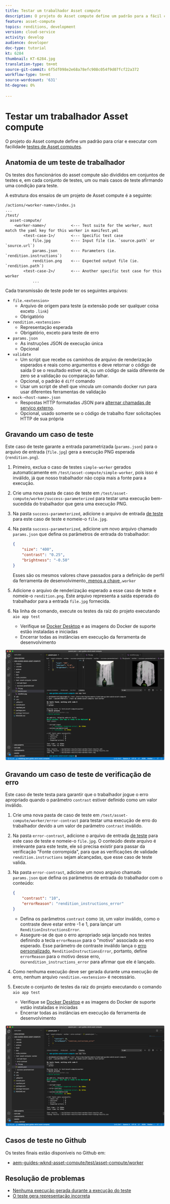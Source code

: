 ```yaml
---
title: Testar um trabalhador Asset compute
description: O projeto do Asset compute define um padrão para a fácil criação e execução de testes de Asset computes.
feature: asset-compute
topics: renditions, development
version: cloud-service
activity: develop
audience: developer
doc-type: tutorial
kt: 6284
thumbnail: KT-6284.jpg
translation-type: tm+mt
source-git-commit: 6f5df098e2e68a78efc908c054f9d07fcf22a372
workflow-type: tm+mt
source-wordcount: '631'
ht-degree: 0%

---
```



# Testar um trabalhador Asset compute

O projeto do Asset compute define um padrão para criar e executar com facilidade [testes de Asset computes](https://docs.adobe.com/content/help/en/asset-compute/using/extend/test-custom-application.html).

## Anatomia de um teste de trabalhador

Os testes dos funcionários do asset compute são divididos em conjuntos de testes e, em cada conjunto de testes, um ou mais casos de teste afirmando uma condição para teste.

A estrutura dos ensaios de um projeto de Asset compute é a seguinte:

```
/actions/<worker-name>/index.js
...
/test/
  asset-compute/
    <worker-name>/           <--- Test suite for the worker, must match the yaml key for this worker in manifest.yml
        <test-case-1>/       <--- Specific test case 
            file.jpg         <--- Input file (ie. `source.path` or `source.url`)
            params.json      <--- Parameters (ie. `rendition.instructions`)
            rendition.png    <--- Expected output file (ie. `rendition.path`)
        <test-case-2>/       <--- Another specific test case for this worker
            ...
```

Cada transmissão de teste pode ter os seguintes arquivos:

+ `file.<extension>`
   + Arquivo de origem para teste (a extensão pode ser qualquer coisa exceto `.link`)
   + Obrigatório
+ `rendition.<extension>`
   + Representação esperada
   + Obrigatório, exceto para teste de erro
+ `params.json`
   + As instruções JSON de execução única
   + Opcional
+ `validate`
   + Um script que recebe os caminhos de arquivo de renderização esperados e reais como argumentos e deve retornar o código de saída 0 se o resultado estiver ok, ou um código de saída diferente de zero se a validação ou comparação falhar.
   + Opcional, o padrão é `diff` comando
   + Usar um script de shell que vincula um comando docker run para usar diferentes ferramentas de validação
+ `mock-<host-name>.json`
   + Respostas HTTP formatadas JSON para [alternar chamadas de serviço externo](https://www.mock-server.com/mock_server/creating_expectations.html).
   + Opcional, usado somente se o código de trabalho fizer solicitações HTTP de sua própria

## Gravando um caso de teste

Este caso de teste garante a entrada parametrizada (`params.json`) para o arquivo de entrada (`file.jpg`) gera a execução PNG esperada (`rendition.png`).

1. Primeiro, exclua o caso de testes `simple-worker` gerados automaticamente em `/test/asset-compute/simple-worker`, pois isso é inválido, já que nosso trabalhador não copia mais a fonte para a execução.
1. Crie uma nova pasta de caso de teste em `/test/asset-compute/worker/success-parameterized` para testar uma execução bem-sucedida do trabalhador que gera uma execução PNG.
1. Na pasta `success-parameterized`, adicione o arquivo de entrada [de teste](./assets/test/success-parameterized/file.jpg) para este caso de teste e nomeie-o `file.jpg`.
1. Na pasta `success-parameterized`, adicione um novo arquivo chamado `params.json` que defina os parâmetros de entrada do trabalhador:

   ```json
   { 
       "size": "400",
       "contrast": "0.25",
       "brightness": "-0.50"
   }
   ```
   Esses são os mesmos valores chave passados para a definição de perfil da ferramenta de desenvolvimento[, menos a chave ](../develop/development-tool.md).`worker`
1. Adicione o arquivo de renderização esperado [](./assets/test/success-parameterized/rendition.png) a esse caso de teste e nomeie-o `rendition.png`. Este arquivo representa a saída esperada do trabalhador para a entrada `file.jpg` fornecida.
1. Na linha de comando, execute os testes da raiz do projeto executando `aio app test`
   + Verifique se [Docker Desktop](../set-up/development-environment.md#docker) e as imagens do Docker de suporte estão instaladas e iniciadas
   + Encerrar todas as instâncias em execução da ferramenta de desenvolvimento

![Teste - Êxito  ](./assets/test/success-parameterized/result.png)

## Gravando um caso de teste de verificação de erro

Este caso de teste testa para garantir que o trabalhador jogue o erro apropriado quando o parâmetro `contrast` estiver definido como um valor inválido.

1. Crie uma nova pasta de caso de teste em `/test/asset-compute/worker/error-contrast` para testar uma execução de erro do trabalhador devido a um valor de parâmetro `contrast` inválido.
1. Na pasta `error-contrast`, adicione o arquivo de entrada [de teste](./assets/test/error-contrast/file.jpg) para este caso de teste e nomeie-o `file.jpg`. O conteúdo deste arquivo é irrelevante para este teste, ele só precisa existir para passar da verificação &quot;Fonte corrompida&quot;, para que as verificações de validade `rendition.instructions` sejam alcançadas, que esse caso de teste valida.
1. Na pasta `error-contrast`, adicione um novo arquivo chamado `params.json` que defina os parâmetros de entrada do trabalhador com o conteúdo:

   ```json
   {
       "contrast": "10",
       "errorReason": "rendition_instructions_error"
   }
   ```

   + Defina os parâmetros `contrast` como `10`, um valor inválido, como o contraste deve estar entre -1 e 1, para lançar um `RenditionInstructionsError`.
   + Assegure-se de que o erro apropriado seja lançado nos testes definindo a tecla `errorReason` para o &quot;motivo&quot; associado ao erro esperado. Esse parâmetro de contraste inválido lança o [erro personalizado](../develop/worker.md#errors), `RenditionInstructionsError`, portanto, define `errorReason` para o motivo desse erro, ou`rendition_instructions_error` para afirmar que ele é lançado.

1. Como nenhuma execução deve ser gerada durante uma execução de erro, nenhum arquivo `rendition.<extension>` é necessário.
1. Execute o conjunto de testes da raiz do projeto executando o comando `aio app test`
   + Verifique se [Docker Desktop](../set-up/development-environment.md#docker) e as imagens do Docker de suporte estão instaladas e iniciadas
   + Encerrar todas as instâncias em execução da ferramenta de desenvolvimento

![Teste - Contraste do erro](./assets/test/error-contrast/result.png)

## Casos de teste no Github

Os testes finais estão disponíveis no Github em:

+ [aem-guides-wknd-asset-compute/test/asset-compute/worker](https://github.com/adobe/aem-guides-wknd-asset-compute/tree/master/test/asset-compute/worker)

## Resolução de problemas

+ [Nenhuma execução gerada durante a execução do teste](../troubleshooting.md#test-no-rendition-generated)
+ [O teste gera representação incorreta](../troubleshooting.md#tests-generates-incorrect-rendition)

